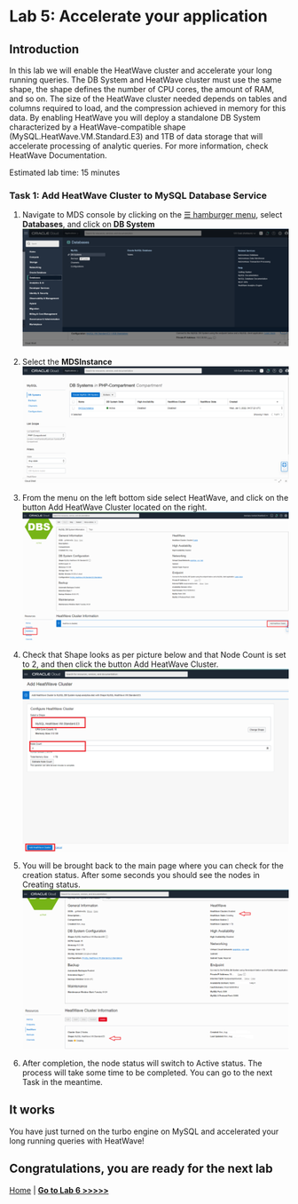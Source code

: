 # Lab 5: Accelerate your application

## Introduction


In this lab we will enable the HeatWave cluster and accelerate your long running queries. The DB System and HeatWave cluster must use the same shape, the shape defines the number of CPU cores, the amount of RAM, and so on. The size of the HeatWave cluster needed depends on tables and columns required to load, and the compression achieved in memory for this data. By enabling HeatWave you will deploy a standalone DB System characterized by a HeatWave-compatible shape (MySQL.HeatWave.VM.Standard.E3) and 1TB of data storage that will accelerate processing of analytic queries. For more information, check HeatWave Documentation. 


Estimated lab time: 15 minutes

### Task 1: Add HeatWave Cluster to MySQL Database Service 
1. Navigate to MDS console by clicking on the <a href="#menu">&#9776; hamburger menu</a>, select **Databases**, and click on **DB System**
![MDS Menu](images/MDS-menu.png)

2. Select the **MDSInstance**
![MDS Details](images/MDS-details.png)

3. From the menu on the left bottom side select HeatWave, and click on the button Add HeatWave Cluster located on the right.
![Add HeatWave](images/heatwave-add.png)

4. Check that Shape looks as per picture below and that Node Count is set to 2, and then click the button Add HeatWave Cluster.
![Review HeatWave](images/heatwave-review.png)

5. You will be brought back to the main page where you can check for the creation status. After some seconds you should see the nodes in Creating status.
![Create HeatWave](images/heatwave-create.png)

6. After completion, the node status will switch to Active status. The process will take some time to be completed. You can go to the next Task in the meantime.

## It works

You have just turned on the turbo engine on MySQL and accelerated your long running queries with HeatWave!

## Congratulations, you are ready for the next lab

[Home](../README.md) | [**Go to Lab 6 >>>>>**](../lab6/README.md)

